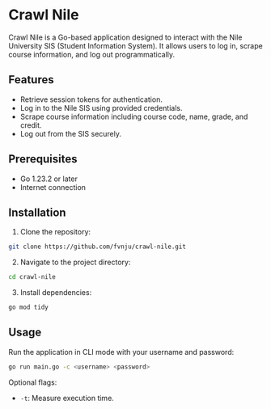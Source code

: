 # Crawl Nile

Crawl Nile is a Go-based application designed to interact with the Nile University SIS (Student Information System). It allows users to log in, scrape course information, and log out programmatically.

## Features

- Retrieve session tokens for authentication.
- Log in to the Nile SIS using provided credentials.
- Scrape course information including course code, name, grade, and credit.
- Log out from the SIS securely.

## Prerequisites

- Go 1.23.2 or later
- Internet connection

## Installation

1. Clone the repository:

```bash
git clone https://github.com/fvnju/crawl-nile.git
```

2. Navigate to the project directory:

```bash
cd crawl-nile
```

3. Install dependencies:

```bash
go mod tidy
```

## Usage

Run the application in CLI mode with your username and password:

```bash
go run main.go -c <username> <password>
```

Optional flags:

- `-t`: Measure execution time.
